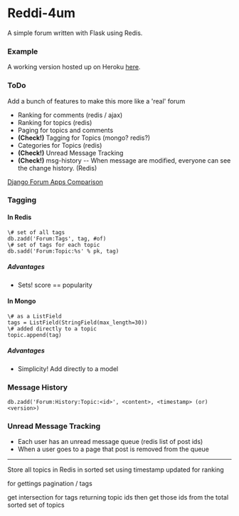 Reddi-4um
===========

A simple forum written with Flask using Redis.

### Example

A working version hosted up on Heroku [here](http://reddi-4um.herokuapp.com/).

### ToDo

Add a bunch of features to make this more like a 'real' forum

* Ranking for comments (redis / ajax)
* Ranking for topics (redis)
* Paging for topics and comments
* **(Check!)** Tagging for Topics (mongo? redis?)
* Categories for Topics (redis)
* **(Check!)** Unread Message Tracking
* **(Check!)** msg-history -- When message are modified, everyone can see the change history. (Redis)

[Django Forum Apps Comparison](https://code.djangoproject.com/wiki/ForumAppsComparison)


### Tagging

#### In Redis

	\# set of all tags
	db.zadd('Forum:Tags', tag, #of)
	\# set of tags for each topic
	db.sadd('Forum:Topic:%s' % pk, tag)

##### Advantages

* Sets! score == popularity

#### In Mongo

	\# as a ListField
	tags = ListField(StringField(max_length=30))
	\# added directly to a topic
	topic.append(tag)

##### Advantages

* Simplicity! Add directly to a model


### Message History

	db.zadd('Forum:History:Topic:<id>', <content>, <timestamp> (or) <version>)


### Unread Message Tracking ###

* Each user has an unread message queue (redis list of post ids)
* When a user goes to a page that post is removed from the queue


---

Store all topics in Redis in sorted set using timestamp updated for ranking

for gettings pagination / tags 

get intersection for tags returning topic ids then get those ids from the total sorted set of topics
